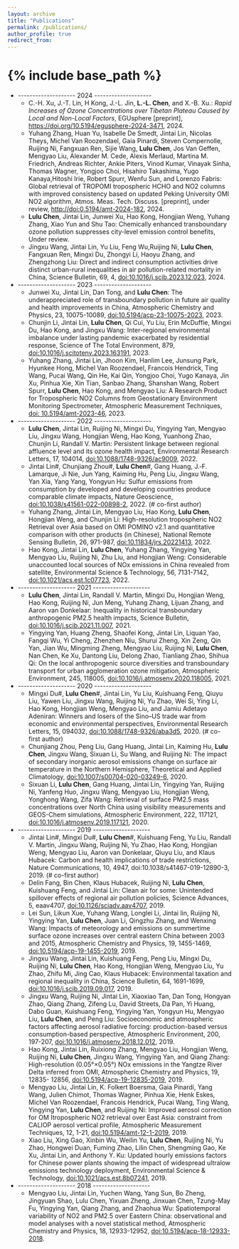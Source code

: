 ```yaml
---
layout: archive
title: "Publications"
permalink: /publications/
author_profile: true
redirect_from:
---
```


{% include base_path %}
==============
* -------------------- 2024 --------------------
  * C.-H. Xu, J.-T. Lin, H Kong, J.-L. Jin, **L.-L. Chen**, and X.-B. Xu.: _Rapid Increases of Ozone Concentrations over Tibetan Plateau Caused by Local and Non-Local Factors_, EGUsphere [preprint], https://doi.org/10.5194/egusphere-2024-3471, 2024.
  * Yuhang Zhang, Huan Yu, Isabelle De Smedt, Jintai Lin, Nicolas Theys, Michel Van Roozendael, Gaia Pinardi, Steven Compernolle, Ruijing Ni, Fangxuan Ren, Sijie Wang, **Lulu Chen**, Jos Van Geffen, Mengyao Liu, Alexander M. Cede, Alexis Merlaud, Martina M. Friedrich, Andreas Richter, Ankie Piters, Vinod Kumar, Vinayak Sinha, Thomas Wagner, Yongjoo Choi, Hisahiro Takashima, Yugo Kanaya,Hitoshi Irie, Robert Spurr, Wenfu Sun, and Lorenzo Fabris: Global retrieval of TROPOMI tropospheric HCHO and NO2 columns with improved consistency based on updated Peking University OMI NO2 algorithm, Atmos. Meas. Tech. Discuss. [preprint], under review, [http://doi:0.5194/amt-2024-182](https://amt.copernicus.org/preprints/amt-2024-182/), 2024.
  * **Lulu Chen**, Jintai Lin, Junwei Xu, Hao Kong, Hongjian Weng, Yuhang Zhang, Xiao Yun and Shu Tao: Chemically enhanced transboundary ozone pollution suppresses city-level emission control benefits, Under review.
  * Jingxu Wang, Jintai Lin, Yu Liu, Feng Wu,Ruijing Ni, **Lulu Chen**, Fangxuan Ren, Mingxi Du, Zhongyi Li, Haoyu Zhang, and Zhengzhong Liu: Direct and indirect consumption activities drive distinct urban-rural inequalities in air pollution-related mortality in China, Science Bulletin, 69, 4, [doi:10.1016/j.scib.2023.12.023](https://www.sciencedirect.com/science/article/abs/pii/S2095927323008794), 2024.
* -------------------- 2023 -------------------- 
  * Junwei Xu, Jintai Lin, Dan Tong, and **Lulu Chen**: The underappreciated role of transboundary pollution in future air quality and health improvements in China, Atmospheric Chemistry and Physics, 23, 10075-10089, [doi:10.5194/acp-23-10075-2023](https://acp.copernicus.org/articles/23/10075/2023/acp-23-10075-2023.pdf), 2023.
  * Chunjin Li, Jintai Lin, **Lulu Chen**, Qi Cui, Yu Liu, Erin McDuffie, Mingxi Du, Hao Kong, and Jingxu Wang: Inter-regional environmental imbalance under lasting pandemic exacerbated by residential response, Science of The Total Environment, 879, [doi:10.1016/j.scitotenv.2023.163191](https://www.sciencedirect.com/science/article/abs/pii/S0048969723018107?via%3Dihub), 2023.
  * Yuhang Zhang, Jintai Lin, Jhoon Kim, Hanlim Lee, Junsung Park, Hyunkee Hong, Michel Van Roozendael, Francois Hendrick, Ting Wang, Pucai Wang, Qin He, Kai Qin, Yongjoo Choi, Yugo Kanaya, Jin Xu, Pinhua Xie, Xin Tian, Sanbao Zhang, Shanshan Wang, Robert Spurr, **Lulu Chen**, Hao Kong, and Mengyao Liu: A Research Product for Tropospheric NO2 Columns from Geostationary Environment Monitoring Spectrometer, Atmospheric Measurement Techniques, [doi: 10.5194/amt-2023-46](https://amt.copernicus.org/articles/16/4643/2023/), 2023.
* -------------------- 2022 -------------------- 
  * **Lulu Chen**, Jintai Lin, Ruijing Ni, Mingxi Du, Yingying Yan, Mengyao Liu, Jingxu Wang, Hongjian Weng, Hao Kong, Yuanhong Zhao, Chunjin Li, Randall V. Martin: Persistent linkage between regional affluence level and its ozone health impact, Environmental Research Letters, 17, 104014, [doi:10.1088/1748-9326/ac9009](https://iopscience.iop.org/article/10.1088/1748-9326/ac9009/meta), 2022.
  * Jintai Lin#, Chunjiang Zhou#, **Lulu Chen**#, Gang Huang, J.‐F. Lamarque, Ji Nie, Jun Yang, Kaiming Hu, Peng Liu, Jingxu Wang, Yan Xia, Yang Yang, Yongyun Hu: Sulfur emissions from consumption by developed and developing countries produce comparable climate impacts, Nature Geoscience, [doi:10.1038/s41561-022-00898-2](https://www.nature.com/articles/s41561-022-00898-2), 2022. (# co-first author)
  * Yuhang Zhang, Jintai Lin, Mengyao Liu, Hao Kong, **Lulu Chen**, Hongjian Weng, and Chunjin Li: High-resolution tropospheric NO2 Retrieval over Asia based on OMI POMINO v2.1 and quantitative comparison with other products (in Chinese), National Remote Sensing Bulletin, 26, 971-987, [doi:10.11834/jrs.20221413](https://www.ygxb.ac.cn/zh/article/doi/10.11834/jrs.20221413/), 2022.
  * Hao Kong, Jintai Lin, **Lulu Chen**, Yuhang Zhang, Yingying Yan, Mengyao Liu, Ruijing Ni, Zhu Liu, and Hongjian Weng: Considerable unaccounted local sources of NOx emissions in China revealed from satellite, Environmental Science & Technology, 56, 7131-7142, [doi:10.1021/acs.est.1c07723](https://pubs.acs.org/doi/full/10.1021/acs.est.1c07723), 2022.
* -------------------- 2021 -------------------- 
  * **Lulu Chen**, Jintai Lin, Randall V. Martin, Mingxi Du, Hongjian Weng, Hao Kong, Ruijing Ni, Jun Meng, Yuhang Zhang, Lijuan Zhang, and Aaron van Donkelaar: Inequality in historical transboundary anthropogenic PM2.5 health impacts, Science Bulletin, [doi:10.1016/j.scib.2021.11.007](https://www.sciencedirect.com/science/article/abs/pii/S209592732100699X), 2021.
  * Yingying Yan, Huang Zheng, Shaofei Kong, Jintai Lin, Liquan Yao, Fangqi Wu, Yi Cheng, Zhenzhen Niu, Shurui Zheng, Xin Zeng, Qin Yan, Jian Wu, Mingming Zheng, Mengyao Liu, Ruijing Ni, **Lulu Chen**, Nan Chen, Ke Xu, Dantong Liu, Delong Zhao, Tianliang Zhao, Shihua Qi: On the local anthropogenic source diversities and transboundary transport for urban agglomeration ozone mitigation, Atmospheric Environment, 245, 118005, [doi:10.1016/j.atmosenv.2020.118005](https://www.sciencedirect.com/science/article/abs/pii/S135223102030738X), 2021.
* -------------------- 2020 -------------------- 
  * Mingxi Du#, **Lulu Chen**#, Jintai Lin, Yu Liu, Kuishuang Feng, Qiuyu Liu, Yawen Liu, Jingxu Wang, Ruijing Ni, Yu Zhao, Wei Si, Ying Li, Hao Kong, Hongjian Weng, Mengyao Liu, and Jamiu Adetayo Adeniran: Winners and losers of the Sino–US trade war from economic and environmental perspectives, Environmental Research Letters, 15, 094032, [doi:10.1088/1748-9326/aba3d5](https://iopscience.iop.org/article/10.1088/1748-9326/aba3d5), 2020. (# co-first author)
  * Chunjiang Zhou, Peng Liu, Gang Huang, Jintai Lin, Kaiming Hu, **Lulu Chen**, Jingxu Wang, Sixuan Li, Su Wang, and Ruijing Ni: The impact of secondary inorganic aerosol emissions change on surface air temperature in the Northern Hemisphere, Theoretical and Applied Climatology, [doi:10.1007/s00704-020-03249-6](https://link.springer.com/article/10.1007/s00704-020-03249-6), 2020.
  * Sixuan Li, **Lulu Chen**, Gang Huang, Jintai Lin, Yingying Yan, Ruijing Ni, Yanfeng Huo, Jingxu Wang, Mengyao Liu, Hongjian Weng, Yonghong Wang, Zifa Wang: Retrieval of surface PM2.5 mass concentrations over North China using visibility measurements and GEOS-Chem simulations, Atmospheric Environment, 222, 117121, [doi:10.1016/j.atmosenv.2019.117121](https://www.sciencedirect.com/science/article/abs/pii/S1352231019307605), 2020.
* -------------------- 2019 -------------------- 
  * Jintai Lin#, Mingxi Du#, **Lulu Chen**#, Kuishuang Feng, Yu Liu, Randall V. Martin, Jingxu Wang, Ruijing Ni, Yu Zhao, Hao Kong, Hongjian Weng, Mengyao Liu, Aaron van Donkelaar, Qiuyu Liu, and Klaus Hubacek: Carbon and health implications of trade restrictions, Nature Communications, 10, 4947, doi:10.1038/s41467-019-12890-3, 2019. (# co-first author)
  * Delin Fang, Bin Chen, Klaus Hubacek, Ruijing Ni, **Lulu Chen**, Kuishuang Feng, and Jintai Lin: Clean air for some: Unintended spillover effects of regional air pollution policies, Science Advances, 5, eaav4707, [doi:10.1126/sciadv.aav4707](https://www.science.org/doi/10.1126/sciadv.aav4707), 2019.
  * Lei Sun, Likun Xue, Yuhang Wang, Longlei Li, Jintai lin, Ruijing Ni, Yingying Yan, **Lulu Chen**, Juan Li, Qingzhu Zhang, and Wenxing Wang: Impacts of meteorology and emissions on summertime surface ozone increases over central eastern China between 2003 and 2015, Atmospheric Chemistry and Physics, 19, 1455-1469, [doi:10.5194/acp-19-1455-2019](https://acp.copernicus.org/articles/19/1455/2019/), 2019.
  * Jingxu Wang, Jintai Lin, Kuishuang Feng, Peng Liu, Mingxi Du, Ruijing Ni, **Lulu Chen**, Hao Kong, Hongjian Weng, Mengyao Liu, Yu Zhao, Zhifu Mi, Jing Cao, Klaus Hubacek: Environmental taxation and regional inequality in China, Science Bulletin, 64, 1691-1699, [doi:10.1016/j.scib.2019.09.017](https://www.sciencedirect.com/science/article/abs/pii/S2095927319305584?via%3Dihub), 2019.
  * Jingxu Wang, Ruijing Ni, Jintai Lin, Xiaoxiao Tan, Dan Tong, Hongyan Zhao, Qiang Zhang, Zifeng Lu, David Streets, Da Pan, Yi Huang, Dabo Guan, Kuishuang Feng, Yingying Yan, Yongyun Hu, Mengyao Liu, **Lulu Chen**, and Peng Liu: Socioeconomic and atmospheric factors affecting aerosol radiative forcing: production-based versus consumption-based perspective, Atmospheric Environment, 200, 197-207, [doi:10.1016/j.atmosenv.2018.12.012](https://www.sciencedirect.com/science/article/abs/pii/S1352231018308690?via%3Dihub), 2019.
  * Hao Kong, Jintai Lin, Ruixiong Zhang, Mengyao Liu, Hongjian Weng, Ruijing Ni, **Lulu Chen**, Jingxu Wang, Yingying Yan, and Qiang Zhang: High-resolution (0.05°×0.05°) NOx emissions in the Yangtze River Delta inferred from OMI, Atmospheric Chemistry and Physics, 19, 12835- 12856, [doi:10.5194/acp-19-12835-2019](https://acp.copernicus.org/articles/19/12835/2019/), 2019.
  * Mengyao Liu, Jintai Lin, K. Folkert Boersma, Gaia Pinardi, Yang Wang, Julien Chimot, Thomas Wagner, Pinhua Xie, Henk Eskes, Michel Van Roozendael, Francois Hendrick, Pucai Wang, Ting Wang, Yingying Yan, **Lulu Chen**, and Ruijing Ni: Improved aerosol correction for OM Itropospheric NO2 retrieval over East Asia: constraint from CALIOP aerosol vertical profile, Atmospheric Measurement Techniques, 12, 1-21, [doi:10.5194/amt-12-1-2019](https://amt.copernicus.org/articles/12/1/2019/), 2019.
  * Xiao Liu, Xing Gao, Xinbin Wu, Weilin Yu, **Lulu Chen**, Ruijing Ni, Yu Zhao, Hongwei Duan, Fuming Zhao, Lilin Chen, Shengming Gao, Ke Xu, Jintai Lin, and Anthony Y. Ku: Updated hourly emissions factors for Chinese power plants showing the impact of widespread ultralow emissions technology deployment, Environmental Science & Technology, [doi:10.1021/acs.est.8b07241](https://pubs.acs.org/doi/10.1021/acs.est.8b07241), 2019.
* -------------------- 2018 -------------------- 
  * Mengyao Liu, Jintai Lin, Yuchen Wang, Yang Sun, Bo Zheng, Jingyuan Shao, Lulu Chen, Yixuan Zheng, Jinxuan Chen, Tzung-May Fu, Yingying Yan, Qiang Zhang, and Zhaohua Wu: Spatiotemporal variability of NO2 and PM2.5 over Eastern China: observational and model analyses with a novel statistical method, Atmospheric Chemistry and Physics, 18, 12933-12952, [doi:10.5194/acp-18-12933-2018](https://www.sciencedirect.com/science/article/abs/pii/S1352231018308690?via%3Dihub).

